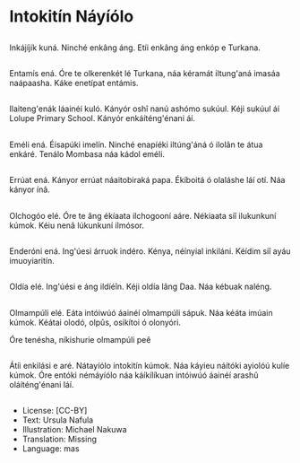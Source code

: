 # Intokitín Náyíólo

##
Inkájíjík kuná.
Ninché enkâng áng.
Etíi enkâng áng enkóp e
Turkana.

##
Entamís ená.
Óre te olkerenkét lé
Turkana, náa kéramát
iltung'aná imasáa
naápaasha.
Káke enetípat entámis.

##
Ilaiteng'enák láainéí
kuló.
Kányór oshî nanú
ashómo sukúul. Kéji
sukúul áí Lolupe
Primary School.
Kányór enkáíténg'énani
áí.

##
Eméli ená.
Éísapúki imelín.
Ninché enapíéki
iltúng'áná ó ilolân te
átua enkáré.
Tenálo Mombasa náa
kádol eméli.

##
Errúat ená.
Kányor errúat
náaitobiraká papa.
Ékíboitá ó olaláshe láí
otí.
Náa kányor ínâ.

##
Olchogóo elé.
Óre te âng ékíaata
ilchogooní aáre.
Nékiaata siî ilukunkuní
kúmok.
Kéiu nenâ lúkunkuní
ilmósor.

##
Enderóni ená.
Ing'úesi árruok indéro.
Kénya, néínyial inkiláni.
Kéídim siî ayáu
imuoyiaritín.

##
Oldía elé.
Ing'úési e áng ildíéîn.
Kéji oldía lâng Daa.
Náa kébuak naléng.

##
Olmampúli elé.
Eáta intóiwúó áainéí
olmampúli sápuk.
Náa kéáta imúain
kúmok. Kéátai olodó,
olpûs, osikítoi ó
olonyóri.

Óre tenésha, níkishurie
olmampúli peê

##
Átíi enkilási e aré. Nátayíólo intokitín kúmok. Náa káyieu
náítóki ayiolóú kulíe kúmok. Óre entóki némáyíólo náa
káíkílíkuan intóiwúó áainéí arashû oláíténg'énani láí.

##
* License: [CC-BY]
* Text: Ursula Nafula
* Illustration: Michael Nakuwa
* Translation: Missing
* Language: mas
